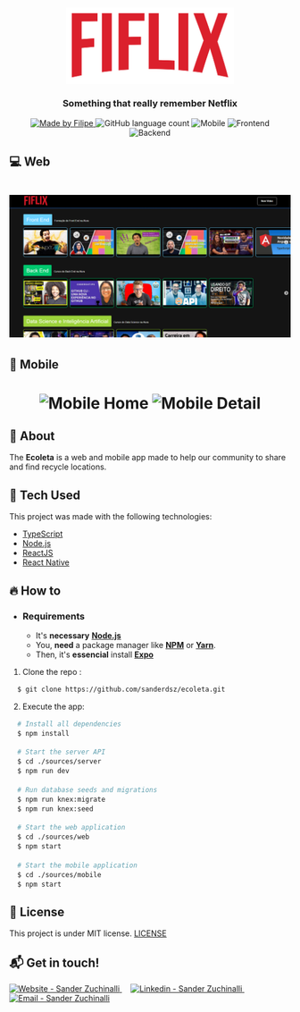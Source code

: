 <h3 align="center">
    <img alt="Logo" title="#logo" width="300px" src="./src/assets/img/FIFLIX.png">
    <br><br>
    <b>Something that really remember Netflix</b> 
</h3>

<p align="center">
  <a href="https://www.linkedin.com/in/filipe-cancellier-da-costa-8459ab160/">
    <img alt="Made by Filipe" src="https://img.shields.io/badge/made%20by-sanderdsz-%2304D361">
  </a>

  <img alt="GitHub language count" src="https://img.shields.io/github/languages/count/sanderdsz/ecoleta?color=%2304D361">

  <img alt="Mobile" src="https://img.shields.io/badge/mobile-react--native-blue">

  <img alt="Frontend" src="https://img.shields.io/badge/web-react-blueviolet">

  <img alt="Backend" src="https://img.shields.io/badge/backend-node.js-green">
</p>

## :computer: Web

<h1 align="center">
    <img alt="Web" src=".github/logo.png" width="650px">
</h1>

## :iphone: Mobile

<h1 align="center">
    <img alt="Mobile Home" src=".github/Home.png" width="300px">
    <img alt="Mobile Detail" src=".github/Detail.svg" width="300px">
</h1>

## :bookmark: About

The <strong>Ecoleta</strong> is a web and mobile app made to help our community to share and find recycle locations.

## :rocket: Tech Used

This project was made with the following technologies:

- [TypeScript](https://www.typescriptlang.org/)
- [Node.js](https://nodejs.org/en/)
- [ReactJS](https://reactjs.org/)
- [React Native](https://reactnative.dev/)

## :fire: How to

- ### **Requirements**

  - It's **necessary** **[Node.js](https://nodejs.org/en/)**
  - You, **need** a package manager like **[NPM](https://www.npmjs.com/)** or **[Yarn](https://yarnpkg.com/)**.
  - Then, it's **essencial** install **[Expo](https://expo.io/)**

1. Clone the repo :

```sh
  $ git clone https://github.com/sanderdsz/ecoleta.git
```

2. Execute the app:

```sh
  # Install all dependencies
  $ npm install

  # Start the server API
  $ cd ./sources/server
  $ npm run dev

  # Run database seeds and migrations
  $ npm run knex:migrate
  $ npm run knex:seed

  # Start the web application
  $ cd ./sources/web
  $ npm start

  # Start the mobile application
  $ cd ./sources/mobile
  $ npm start
```

## :memo: License

This project is under MIT license. [LICENSE](LICENSE.md)

## :mailbox_with_mail: Get in touch!

<a href="https://sanderzuchinalli.netlify.app/" target="_blank" >
  <img alt="Website - Sander Zuchinalli" src="https://img.shields.io/badge/Website--%23F8952D?style=social">
</a>&nbsp;&nbsp;&nbsp;
<a href="https://www.linkedin.com/in/sandersz/" target="_blank" >
  <img alt="Linkedin - Sander Zuchinalli" src="https://img.shields.io/badge/Linkedin--%23F8952D?style=social&logo=linkedin">
</a>&nbsp;&nbsp;&nbsp;
<a href="mailto:sanderdsz@gmail.com" target="_blank" >
  <img alt="Email - Sander Zuchinalli" src="https://img.shields.io/badge/Email--%23F8952D?style=social&logo=gmail">
</a>